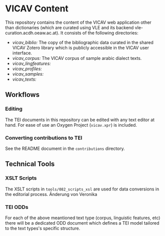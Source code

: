 # VICAV Content

This repository contains the content of the VICAV web application other than dictionaries (which are curated using VLE and its backend vle-curation.acdh.oeaw.ac.at).
It consists of the following directories:

* *vicav_biblio:* The copy of the bibliographic data curated in the shared VICAV Zotero  library which is publicly accessible in the VICAV user interface.
* *vicav_corpus:* The VICAV corpus of sample arabic dialect texts.
* *vicav_lingfeatures:*
* *vicav_profiles:*
* *vicav_samples:*
* *vicav_texts:*

## Workflows

### Editing

The TEI documents in this repository can be edited with any text editor at hand. For ease of use an Oxygen Project (`vicav.xpr`) is included.

### Converting contributions to TEI 

See the README document in the `contributions` directory.

## Technical Tools
### XSLT Scripts

The XSLT scripts in `tools/082_scripts_xsl` are used for data conversions in the editorial process.
Änderung von Veronika
### TEI ODDs

For each of the above meantioned text type (corpus, linguistic features, etc) there will be a dedicated ODD document which defines a TEI model tailored to the text types's specific structure.
